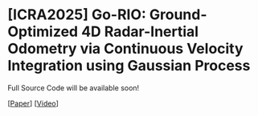 # [ICRA2025] Go-RIO: Ground-Optimized 4D Radar-Inertial Odometry via Continuous Velocity Integration using Gaussian Process


Full Source Code will be available soon!

[[Paper](https://www.arxiv.org/abs/2502.08093)]
[[Video](https://youtu.be/0FnJ_BZe3vo)]
